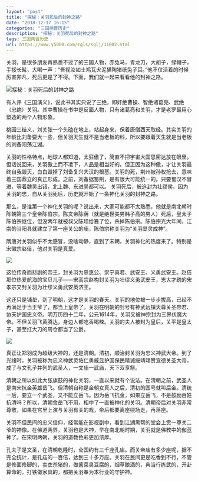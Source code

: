 ```yaml
---
layout: "post"
title: "探秘：关羽死后的封神之路"
date: "2018-12-17 16:15"
categories: "三国两晋历史"
description: "探秘：关羽死后的封神之路"
tags: 三国两晋历史
url: https://www.y5000.com/zgls/sglj/11002.html
---
```






关羽，是很多朋友再熟悉不过了的三国人物，赤兔马，青龙刀，大胡子，绿帽子，手挼长髯，大喝一声：“吾视汝如土鸡瓦犬泥猫陶猪纸兔子耳。”他不仅活着的时候厉害非凡，死后更是了不得。下面，我们就一起来看看他的封神之路。

![探秘：关羽死后的封神之路](/uploads/allimg/170117/6-1F11G030034J.JPG)

有人评《三国演义》，说此书其实只说了三绝，即奸绝曹操、智绝诸葛亮、武绝（忠绝）关羽。其中曹操在书中是反面人物，只有诸葛亮和关羽，才是老罗最用心塑造的两个人物形象。

桃园三结义，刘关张一个头磕在地上，站起身来，保着唐僧西天取经。其实关羽的年龄比刘备要大一些，但关羽天生就不是当老板的料，所以要跟着天生就是当老板的刘备闯荡江湖。

关羽的性格特点，地球人都知道，太狂傲了，简直不把宇宙大国思密达放在眼里。但话说回来，关羽傲上而不凌下，人品是相当好的。但正因为这种傲，才让关羽最终自我毁灭，白白毁掉了刘备复兴大汉的根基。关羽的死，荆州被孙权抢去，意味着三国鼎立的真正形成。之前，刘备据蜀荆，是有很大可能统一的。只要蜀汉不冒进，等着魏吴出错，北上魏、东进吴都可以。
关羽死后，被追封为壮缪侯。因为关羽的忠，自从关羽死后，历史就开始了一条神化关羽的封神之路。

那么，是谁第一个神化关羽的呢？说出来，大家可能都不太熟悉，他就是南北朝时陈朝第三个皇帝陈伯宗。陈文帝陈蒨（就是绝世美男韩子高的男人）死后，皇太子陈伯宗继位，但没两年就被叔父陈顼给篡了位，杀掉陈伯宗。陈伯宗光大年间，江南的当阳县就建立了第一座关公的庙，陈伯宗称关羽为“关羽显灵成神”。

隋唐对关羽似乎不太感冒，没啥动静，直到了宋朝，关羽神化的热度来了。特别是宋徽宗赵佶，他对关羽是真爱。

![](https://img.y5000.com/uploads/allimg/170117/1032461601-0.jpg)

这位传奇而悲剧的帝王，封关羽为忠惠公、崇宁真君、武安王、义勇武安王。赵佶那位热爱航海的宝贝儿子——宋高宗赵构封关羽为壮缪义勇武安王，志大才疏的宋孝宗又封关羽为壮缪义勇武安英济王。

这还只是铺垫，到了明朝，这才是关羽的春天。关羽的地位被一步步拔高，已经不再满足于当王爷了，都当上皇帝了。关羽在明朝的封号有神武远镇天尊关圣帝君、协天护国忠义帝。明万历四十二年，公元1614年，关羽又被神宗封为三界伏魔大帝。不但关羽飞黄腾达，身边人都吃香喝辣。关羽的夫人被封为皇后，关平是皇太子，甚至扛大刀的周仓都当了公爵。

![](https://img.y5000.com/uploads/allimg/170117/10324BY4-1.jpg)

真正让郑羽成为超级大神的，还是清朝。清初，顺治封关羽为忠义神武大帝。到了光绪时，关羽被称为忠义神武灵佑仁勇威显护国保民精诚绥靖翊赞宣德关圣大帝，成了与文孔子并列的武圣人，一文庙一武庙，天下双享祭。

清朝之所以如此大张旗鼓的神化关羽，一直以来就有个说法。在清朝之前，武圣人是南宋抗金英雄岳飞。但清朝自称是金朝女真人之后，清初的国号就叫后金。清统一后，要立一个武圣，又不能立岳飞。因为岳飞抗金，如果立岳飞，不是鼓励百姓抗清吗？所以，清朝舍岳飞不用，相中了一直被神化的关羽。清朝帝后对关羽非常尊敬，如果在宫里上演与关羽有关的戏，帝后都要离座绕场走，再落座。

关羽不但民间的忠义信仰，经常能在影视剧中，看到江湖黑帮的堂会上贡一尊关二爷的神像。在佛道两界，关羽也是大神，早在南北朝时期，关羽就是佛教中的伽蓝神了。在宋明两朝，关羽的道教色彩更加浓厚。

孔夫子是文圣，在清朝乾隆时，全国约有三千座孔庙。而关帝庙有多少座呢，据不完全统计，是孔庙的一百倍，达到三十多万座。关羽在民间更是吃香到不行，不管是修面修脚的，卖衣杀猪的，做酱菜臭豆腐的，烟草酿酒的，典当行练武的，开卦算命的，打铁做家具的，都把关羽奉为本行业的守护神。
